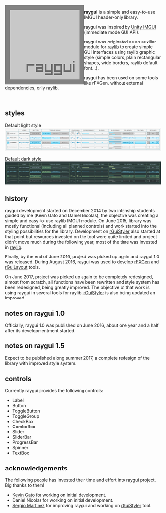 <img align="left" src="logo/logo256x256.png" width=256>

**raygui** is a simple and easy-to-use IMGUI header-only library.

raygui was inspired by [Unity IMGUI](https://docs.unity3d.com/Manual/GUIScriptingGuide.html) (immediate mode GUI API).

raygui was originated as an auxiliar module for [raylib](https://github.com/raysan5/raylib) to create simple GUI interfaces using raylib graphic style (simple colors, plain rectangular shapes, wide borders, raylib default font...). 

raygui has been used on some tools like [rFXGen](https://github.com/raysan5/rFXGen), without external dependencies, only raylib.

<br>

##  styles
Default light style
![raygui light design](design/raygui_style_table_light_REV6.png)

Default dark style
![raygui dark design](design/raygui_style_table_dark_REV5.png)

## history
raygui development started on December 2014 by two intenship students guided by me (Kevin Gato and Daniel Nicolas), the objective was creating a simple and easy-to-use raylib IMGUI module. On June 2015, library was mostly functional (including all planned controls) and work started into the styling possibilities for the library. Development on [rGuiStyler](https://github.com/raysan5/raygui/tree/master/tools/rGuiStyler) also started at that point but resources invested on the tool were quite limited and project didn't move much during the following year, most of the time was invested in [raylib](https://github.com/raysan5/raylib).

Finally, by the end of June 2016, project was picked up again and raygui 1.0 was released. During August 2016, raygui was used to develop [rFXGen](https://github.com/raysan5/rFXGen) and [rGuiLayout](https://github.com/raysan5/raygui/tree/master/tools/rGuiLayout) tools. 

On June 2017, project was picked up again to be completely redesigned, almost from scratch, all functions have been rewritten and style system has been redesigned, being greatly improved. The objective of that work is using raygui in several tools for raylib. [rGuiStyler](https://github.com/raysan5/raygui/tree/master/tools/rGuiStyler) is also being updated an improved.

## notes on raygui 1.0
Officially, raygui 1.0 was published on June 2016, about one year and a half after its developmentment started.

## notes on raygui 1.5
Expect to be published along summer 2017, a complete redesign of the library with improved style system.

## controls
Currently raygui provides the following controls:
 - Label
 - Button
 - ToggleButton
 - ToggleGroup
 - CheckBox
 - ComboBox
 - Slider
 - SliderBar
 - ProgressBar
 - Spinner
 - TextBox

## acknowledgements
The following people has invested their time and effort into raygui project. Big thanks to them!

 - [Kevin Gato](https://github.com/Gatonevermind) for working on initial development.
 - Daniel Nicolas  for working on initial development.
 - [Sergio Martinez](https://github.com/anidealgift) for improving raygui and working on [rGuiStyler](https://github.com/raysan5/raygui/tree/master/tools/rGuiStyler) tool.
